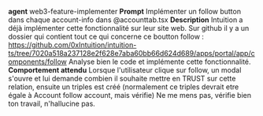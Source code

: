 **agent**
web3-feature-implementer
**Prompt**
Implémenter un follow button dans chaque account-info dans @accounttab.tsx
**Description**
Intuition a déjà implémenter cette fonctionnalité sur leur site web. Sur github il y a un dossier qui contient tout ce qui concerne ce boutton follow : 
https://github.com/0xIntuition/intuition-ts/tree/7020a518a237128e2f628e7aba60bb66d624d689/apps/portal/app/components/follow
Analyse bien le code et implémente cette fonctionnalité. 
**Comportement attendu**
Lorsque l'utilisateur clique sur follow, un modal s'ouvre et lui demande combien il souhaite mettre en TRUST sur cette relation, ensuite un triples est créé (normalement ce triples devrait etre égale à Account follow account, mais vérifie)
Ne me mens pas, vérifie bien ton travail, n'hallucine pas.




